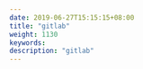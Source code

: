 ```yaml
---
date: 2019-06-27T15:15:15+08:00
title: "gitlab"
weight: 1130
keywords: 
description: "gitlab"
---
```


